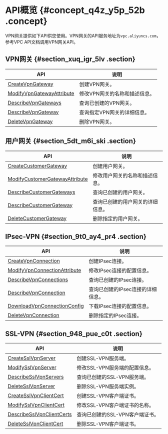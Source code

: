 # API概览 {#concept_q4z_y5p_52b .concept}

VPN网关提供如下API供您使用。VPN网关的API服务地址为`vpc.aliyuncs.com`，参考VPC API文档调用VPN网关API。

## VPN网关 {#section_xuq_igr_5lv .section}

|API|说明|
|---|--|
|[CreateVpnGateway](../../../../cn.zh-CN/API参考/VPN网关/CreateVpnGateway.md#)|创建VPN网关。|
|[ModifyVpnGatewayAttribute](../../../../cn.zh-CN/API参考/VPN网关/ModifyVpnGatewayAttribute.md#)|修改VPN网关的名称和描述信息。|
|[DescribeVpnGateways](../../../../cn.zh-CN/API参考/VPN网关/DescribeVpnGateways.md#)|查询已创建的VPN网关。|
|[DescribeVpnGateway](../../../../cn.zh-CN/API参考/VPN网关/DescribeVpnGateway.md#)|查询指定VPN网关的详细信息。|
|[DeleteVpnGateway](../../../../cn.zh-CN/API参考/VPN网关/DeleteVpnGateway.md#)|删除VPN网关。|

## 用户网关 {#section_5dt_m6i_ski .section}

|API|说明|
|---|--|
|[CreateCustomerGateway](../../../../cn.zh-CN/API参考/VPN网关/CreateCustomerGateway.md#)|创建用户网关。|
|[ModifyCustomerGatewayAttribute](../../../../cn.zh-CN/API参考/VPN网关/ModifyCustomerGatewayAttribute.md#)|修改用户网关的名称和描述信息。|
|[DescribeCustomerGateways](../../../../cn.zh-CN/API参考/VPN网关/DescribeCustomerGateways.md#)|查询已创建的用户网关。|
|[DescribeCustomerGateway](../../../../cn.zh-CN/API参考/VPN网关/DescribeCustomerGateway.md#)|查询已创建的用户网关的详细信息。|
|[DeleteCustomerGateway](../../../../cn.zh-CN/API参考/VPN网关/DeleteCustomerGateway.md#)|删除指定的用户网关。|

## IPsec-VPN {#section_9t0_ay4_pr4 .section}

|API|说明|
|---|--|
|[CreateVpnConnection](../../../../cn.zh-CN/API参考/VPN网关/CreateVpnConnection.md#)|创建IPsec连接。|
|[ModifyVpnConnectionAttribute](../../../../cn.zh-CN/API参考/VPN网关/ModifyVpnConnectionAttribute.md#)|修改IPsec连接的配置信息。|
|[DescribeVpnConnections](../../../../cn.zh-CN/API参考/VPN网关/DescribeVpnConnections.md#)|查询已创建的IPsec连接。|
|[DescribeVpnConnection](../../../../cn.zh-CN/API参考/VPN网关/DescribeVpnConnection.md#)|查询已创建的IPsec连接的详细信息。|
|[DownloadVpnConnectionConfig](../../../../cn.zh-CN/API参考/VPN网关/DownloadVpnConnectionConfig.md#)|下载IPsec连接的配置信息。|
|[DeleteVpnConnection](../../../../cn.zh-CN/API参考/VPN网关/DeleteVpnConnection.md#)|删除指定的IPsec连接。|

## SSL-VPN {#section_948_pue_c0t .section}

|API|说明|
|---|--|
|[CreateSslVpnServer](../../../../cn.zh-CN/API参考/VPN网关/CreateSslVpnServer.md#)|创建SSL-VPN服务端。|
|[ModifySslVpnServer](../../../../cn.zh-CN/API参考/VPN网关/ModifySslVpnServer.md#)|修改SSL-VPN服务端的配置信息。|
|[DescribeSslVpnServers](../../../../cn.zh-CN/API参考/VPN网关/DescribeSslVpnServers.md#)|查询已创建的SSL-VPN服务端。|
|[DeleteSslVpnServer](../../../../cn.zh-CN/API参考/VPN网关/DeleteSslVpnServer.md#)|删除SSL-VPN服务端实例。|
|[CreateSslVpnClientCert](../../../../cn.zh-CN/API参考/VPN网关/CreateSslVpnClientCert.md#)|创建SSL-VPN客户端证书。|
|[ModifySslVpnClientCert](../../../../cn.zh-CN/API参考/VPN网关/ModifySslVpnClientCert.md#)|修改SSL-VPN客户端证书的名称。|
|[DescribeSslVpnClientCerts](../../../../cn.zh-CN/API参考/VPN网关/DescribeSslVpnClientCerts.md#)|查询已创建的SSL-VPN客户端证书。|
|[DeleteSslVpnClientCert](../../../../cn.zh-CN/API参考/VPN网关/DeleteSslVpnClientCert.md#)|删除SSL-VPN客户端证书。|

